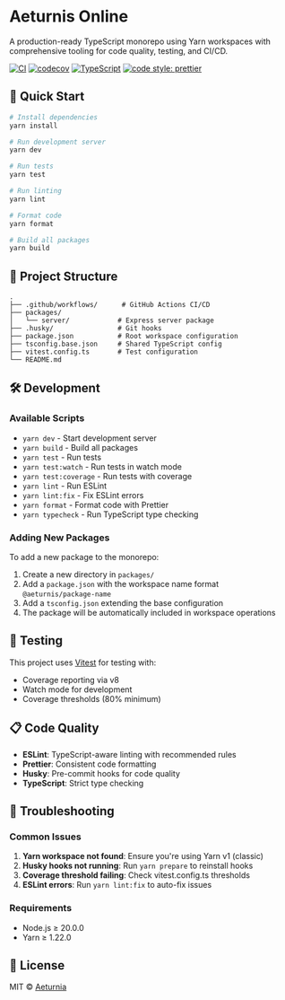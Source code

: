 # Aeturnis Online

A production-ready TypeScript monorepo using Yarn workspaces with comprehensive tooling for code quality, testing, and CI/CD.

[![CI](https://github.com/Aeturnia/AeturniaDevelopment/workflows/CI/badge.svg)](https://github.com/Aeturnia/AeturniaDevelopment/actions)
[![codecov](https://codecov.io/gh/Aeturnia/AeturniaDevelopment/branch/main/graph/badge.svg)](https://codecov.io/gh/Aeturnia/AeturniaDevelopment)
[![TypeScript](https://badgen.net/badge/icon/typescript?icon=typescript&label)](https://typescriptlang.org)
[![code style: prettier](https://img.shields.io/badge/code_style-prettier-ff69b4.svg)](https://github.com/prettier/prettier)

## 🚀 Quick Start

```bash
# Install dependencies
yarn install

# Run development server
yarn dev

# Run tests
yarn test

# Run linting
yarn lint

# Format code
yarn format

# Build all packages
yarn build
```

## 📁 Project Structure

```
.
├── .github/workflows/      # GitHub Actions CI/CD
├── packages/
│   └── server/            # Express server package
├── .husky/                # Git hooks
├── package.json           # Root workspace configuration
├── tsconfig.base.json     # Shared TypeScript config
├── vitest.config.ts       # Test configuration
└── README.md
```

## 🛠️ Development

### Available Scripts

- `yarn dev` - Start development server
- `yarn build` - Build all packages
- `yarn test` - Run tests
- `yarn test:watch` - Run tests in watch mode
- `yarn test:coverage` - Run tests with coverage
- `yarn lint` - Run ESLint
- `yarn lint:fix` - Fix ESLint errors
- `yarn format` - Format code with Prettier
- `yarn typecheck` - Run TypeScript type checking

### Adding New Packages

To add a new package to the monorepo:

1. Create a new directory in `packages/`
2. Add a `package.json` with the workspace name format `@aeturnis/package-name`
3. Add a `tsconfig.json` extending the base configuration
4. The package will be automatically included in workspace operations

## 🧪 Testing

This project uses [Vitest](https://vitest.dev/) for testing with:

- Coverage reporting via v8
- Watch mode for development
- Coverage thresholds (80% minimum)

## 📋 Code Quality

- **ESLint**: TypeScript-aware linting with recommended rules
- **Prettier**: Consistent code formatting
- **Husky**: Pre-commit hooks for code quality
- **TypeScript**: Strict type checking

## 🔧 Troubleshooting

### Common Issues

1. **Yarn workspace not found**: Ensure you're using Yarn v1 (classic)
2. **Husky hooks not running**: Run `yarn prepare` to reinstall hooks
3. **Coverage threshold failing**: Check vitest.config.ts thresholds
4. **ESLint errors**: Run `yarn lint:fix` to auto-fix issues

### Requirements

- Node.js ≥ 20.0.0
- Yarn ≥ 1.22.0

## 📝 License

MIT © [Aeturnia](https://github.com/Aeturnia)